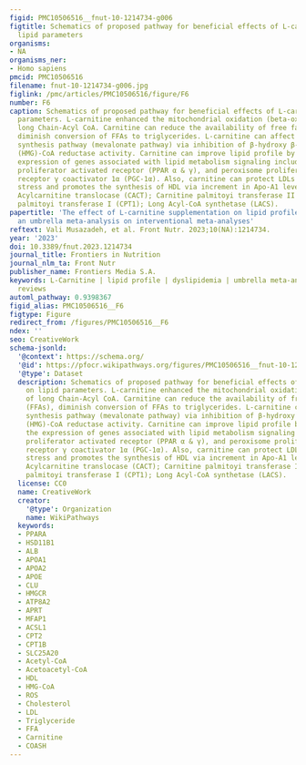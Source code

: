 ```yaml
---
figid: PMC10506516__fnut-10-1214734-g006
figtitle: Schematics of proposed pathway for beneficial effects of L-carnitine on
  lipid parameters
organisms:
- NA
organisms_ner:
- Homo sapiens
pmcid: PMC10506516
filename: fnut-10-1214734-g006.jpg
figlink: /pmc/articles/PMC10506516/figure/F6
number: F6
caption: Schematics of proposed pathway for beneficial effects of L-carnitine on lipid
  parameters. L-carnitine enhanced the mitochondrial oxidation (beta-oxidation) of
  long Chain-Acyl CoA. Carnitine can reduce the availability of free fatty acids (FFAs),
  diminish conversion of FFAs to triglycerides. L-carnitine can affect cholesterol
  synthesis pathway (mevalonate pathway) via inhibition of β-hydroxy β-methylglutaryl
  (HMG)-CoA reductase activity. Carnitine can improve lipid profile by modifying the
  expression of genes associated with lipid metabolism signaling including peroxisome
  proliferator activated receptor (PPAR α & γ), and peroxisome proliferator-activated
  receptor γ coactivator 1α (PGC-1α). Also, carnitine can protect LDLs from oxidative
  stress and promotes the synthesis of HDL via increment in Apo-A1 level. Carnitine
  Acylcarnitine translocase (CACT); Carnitine palmitoyi transferase II (CPT2); Carnitine
  palmitoyi transferase I (CPT1); Long Acyl-CoA synthetase (LACS).
papertitle: 'The effect of L-carnitine supplementation on lipid profile in adults:
  an umbrella meta-analysis on interventional meta-analyses'
reftext: Vali Musazadeh, et al. Front Nutr. 2023;10(NA):1214734.
year: '2023'
doi: 10.3389/fnut.2023.1214734
journal_title: Frontiers in Nutrition
journal_nlm_ta: Front Nutr
publisher_name: Frontiers Media S.A.
keywords: L-Carnitine | lipid profile | dyslipidemia | umbrella meta-analysis | systematic
  reviews
automl_pathway: 0.9398367
figid_alias: PMC10506516__F6
figtype: Figure
redirect_from: /figures/PMC10506516__F6
ndex: ''
seo: CreativeWork
schema-jsonld:
  '@context': https://schema.org/
  '@id': https://pfocr.wikipathways.org/figures/PMC10506516__fnut-10-1214734-g006.html
  '@type': Dataset
  description: Schematics of proposed pathway for beneficial effects of L-carnitine
    on lipid parameters. L-carnitine enhanced the mitochondrial oxidation (beta-oxidation)
    of long Chain-Acyl CoA. Carnitine can reduce the availability of free fatty acids
    (FFAs), diminish conversion of FFAs to triglycerides. L-carnitine can affect cholesterol
    synthesis pathway (mevalonate pathway) via inhibition of β-hydroxy β-methylglutaryl
    (HMG)-CoA reductase activity. Carnitine can improve lipid profile by modifying
    the expression of genes associated with lipid metabolism signaling including peroxisome
    proliferator activated receptor (PPAR α & γ), and peroxisome proliferator-activated
    receptor γ coactivator 1α (PGC-1α). Also, carnitine can protect LDLs from oxidative
    stress and promotes the synthesis of HDL via increment in Apo-A1 level. Carnitine
    Acylcarnitine translocase (CACT); Carnitine palmitoyi transferase II (CPT2); Carnitine
    palmitoyi transferase I (CPT1); Long Acyl-CoA synthetase (LACS).
  license: CC0
  name: CreativeWork
  creator:
    '@type': Organization
    name: WikiPathways
  keywords:
  - PPARA
  - HSD11B1
  - ALB
  - APOA1
  - APOA2
  - APOE
  - CLU
  - HMGCR
  - ATP8A2
  - APRT
  - MFAP1
  - ACSL1
  - CPT2
  - CPT1B
  - SLC25A20
  - Acetyl-CoA
  - Acetoacetyl-CoA
  - HDL
  - HMG-CoA
  - ROS
  - Cholesterol
  - LDL
  - Triglyceride
  - FFA
  - Carnitine
  - COASH
---
```

